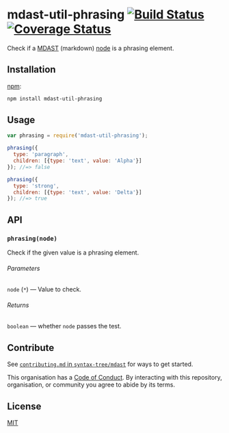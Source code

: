 # mdast-util-phrasing [![Build Status][build-badge]][build-page] [![Coverage Status][coverage-badge]][coverage-page]

Check if a [MDAST][] (markdown) [node][] is a phrasing element.

## Installation

[npm][]:

```bash
npm install mdast-util-phrasing
```

## Usage

```javascript
var phrasing = require('mdast-util-phrasing');

phrasing({
  type: 'paragraph',
  children: [{type: 'text', value: 'Alpha'}]
}); //=> false

phrasing({
  type: 'strong',
  children: [{type: 'text', value: 'Delta'}]
}); //=> true
```

## API

### `phrasing(node)`

Check if the given value is a phrasing element.

###### Parameters

`node` (`*`) — Value to check.

###### Returns

`boolean` — whether `node` passes the test.

## Contribute

See [`contributing.md` in `syntax-tree/mdast`][contributing] for ways to get
started.

This organisation has a [Code of Conduct][coc].  By interacting with this
repository, organisation, or community you agree to abide by its terms.

## License

[MIT][license]

<!-- Definitions -->

[build-badge]: https://img.shields.io/travis/syntax-tree/mdast-util-phrasing.svg

[build-page]: https://travis-ci.org/syntax-tree/mdast-util-phrasing

[coverage-badge]: https://img.shields.io/codecov/c/github/syntax-tree/mdast-util-phrasing.svg

[coverage-page]: https://codecov.io/github/syntax-tree/mdast-util-phrasing?branch=master

[npm]: https://docs.npmjs.com/cli/install

[license]: LICENSE

[node]: https://github.com/syntax-tree/mdast#ast

[mdast]: https://github.com/syntax-tree/mdast

[contributing]: https://github.com/syntax-tree/mdast/blob/master/contributing.md

[coc]: https://github.com/syntax-tree/mdast/blob/master/code-of-conduct.md
